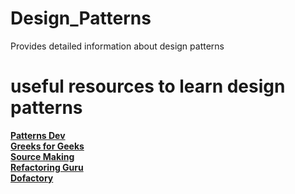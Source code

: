 # Design_Patterns
Provides detailed information about design patterns

# useful resources to learn design patterns

<a href="https://www.patterns.dev/" title="Patterns Dev"><b> Patterns Dev </b></a><br/>
<a href="https://www.geeksforgeeks.org/" title="Greeks for Geeks"><b> Greeks for Geeks </b></a><br/>
<a href="https://sourcemaking.com/" title="Greeks for Geeks"><b> Source Making </b></a><br/>
<a href="https://refactoring.guru/" title="Refactoring Guru"><b> Refactoring Guru </b></a><br/>
<a href="https://www.dofactory.com/" title="Dofactory"><b> Dofactory </b></a>
